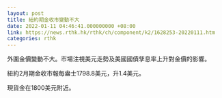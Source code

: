 ```yaml
---
layout: post
title: 紐約期金收市變動不大
date: 2022-01-11 04:46:41.000000000 +08:00
link: https://news.rthk.hk/rthk/ch/component/k2/1628253-20220111.htm
categories: rthk
---
```


外圍金價變動不大。市場注視美元走勢及美國國債孳息率上升對金價的影響。

紐約2月期金收市報每盎士1798.8美元，升1.4美元。

現貨金在1800美元附近。
